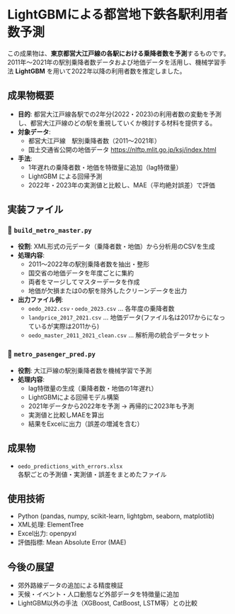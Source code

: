 # LightGBMによる都営地下鉄各駅利用者数予測

この成果物は、**東京都営大江戸線の各駅における乗降者数を予測**するものです。  
2011年〜2021年の駅別乗降者数データおよび地価データを活用し、機械学習手法 **LightGBM** を用いて2022年以降の利用者数を推定しました。

## 成果物概要
- **目的**: 都営大江戸線各駅での2年分(2022・2023)の利用者数の変動を予測し、都営大江戸線のどの駅を重視していくか検討する材料を提供する。 
- **対象データ**:  
  - 都営大江戸線　駅別乗降者数（2011〜2021年）  
  - 国土交通省公開の地価データ  https://nlftp.mlit.go.jp/ksj/index.html
- **手法**:  
  - 1年遅れの乗降者数・地価を特徴量に追加（lag特徴量）  
  - LightGBM による回帰予測  
  - 2022年・2023年の実測値と比較し、MAE（平均絶対誤差）で評価  

## 実装ファイル
### 🔹 `build_metro_master.py`
- **役割**: XML形式の元データ（乗降者数・地価）から分析用のCSVを生成  
- **処理内容**:
  - 2011〜2022年の駅別乗降者数を抽出・整形  
  - 国交省の地価データを年度ごとに集約  
  - 両者をマージしてマスターデータを作成  
  - 地価が欠損または0の駅を除外したクリーンデータを出力  
- **出力ファイル例**:
  - `oedo_2022.csv・oedo_2023.csv` … 各年度の乗降者数  
  - `landprice_2017_2021.csv` … 地価データ(ファイル名は2017からになっているが実際は2011から)  
  - `oedo_master_2011_2021_clean.csv` … 解析用の統合データセット  

### 🔹 `metro_pasenger_pred.py`
- **役割**: 大江戸線の駅別乗降者数を機械学習で予測  
- **処理内容**:
  - lag特徴量の生成（乗降者数・地価の1年遅れ）  
  - LightGBMによる回帰モデル構築  
  - 2021年データから2022年を予測 → 再帰的に2023年も予測  
  - 実測値と比較しMAEを算出  
  - 結果をExcelに出力（誤差の増減を含む）

## 成果物
- `oedo_predictions_with_errors.xlsx`  
  各駅ごとの予測値・実測値・誤差をまとめたファイル  


## 使用技術
- Python (pandas, numpy, scikit-learn, lightgbm, seaborn, matplotlib)
- XML処理: ElementTree
- Excel出力: openpyxl
- 評価指標: Mean Absolute Error (MAE)

## 今後の展望
- 郊外路線データの追加による精度検証
- 天候・イベント・人口動態など外部データを特徴量に追加
- LightGBM以外の手法（XGBoost, CatBoost, LSTM等）との比較
